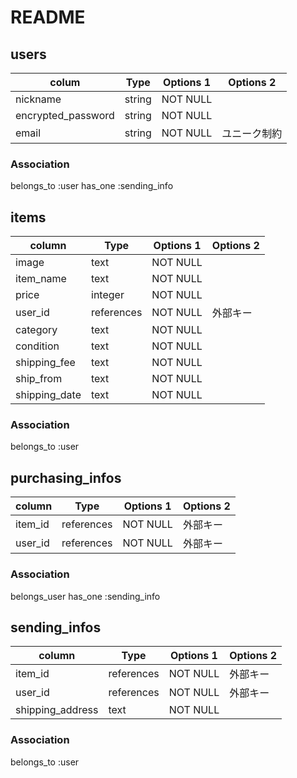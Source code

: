 # README

## users
| colum              | Type        | Options 1   | Options 2  |
| ------------------ | ----------  | ----------- | ---------- |
| nickname           | string      | NOT NULL    |            |
| encrypted_password | string      | NOT NULL    |            |
| email              | string      | NOT NULL    | ユニーク制約 |

### Association
belongs_to :user
has_one :sending_info


## items
| column             | Type        | Options 1   | Options 2 |
| ------------------ | ----------  | ----------- | --------- |
| image              | text        | NOT NULL    |           |
| item_name          | text        | NOT NULL    |           |
| price              | integer     | NOT NULL    |           |
| user_id            | references  | NOT NULL    | 外部キー   |
| category           | text        | NOT NULL    |           |
| condition          | text        | NOT NULL    |           |
| shipping_fee       | text        | NOT NULL    |           |
| ship_from          | text        | NOT NULL    |           |
| shipping_date      | text        | NOT NULL    |           |

### Association
belongs_to :user


## purchasing_infos
| column             | Type        | Options 1   | Options 2  |
| ------------------ | ----------  | ----------- | ---------- |
| item_id            | references  | NOT NULL    | 外部キー    |
| user_id            | references  | NOT NULL    | 外部キー    |

### Association
belongs_user
has_one :sending_info


## sending_infos
| column             | Type        | Options 1   | Options 2  |
| ------------------ | ----------  | ----------- | ---------- |
| item_id            | references  | NOT NULL    | 外部キー    |
| user_id            | references  | NOT NULL    | 外部キー    |
| shipping_address   | text        | NOT NULL    |            |

### Association
belongs_to :user